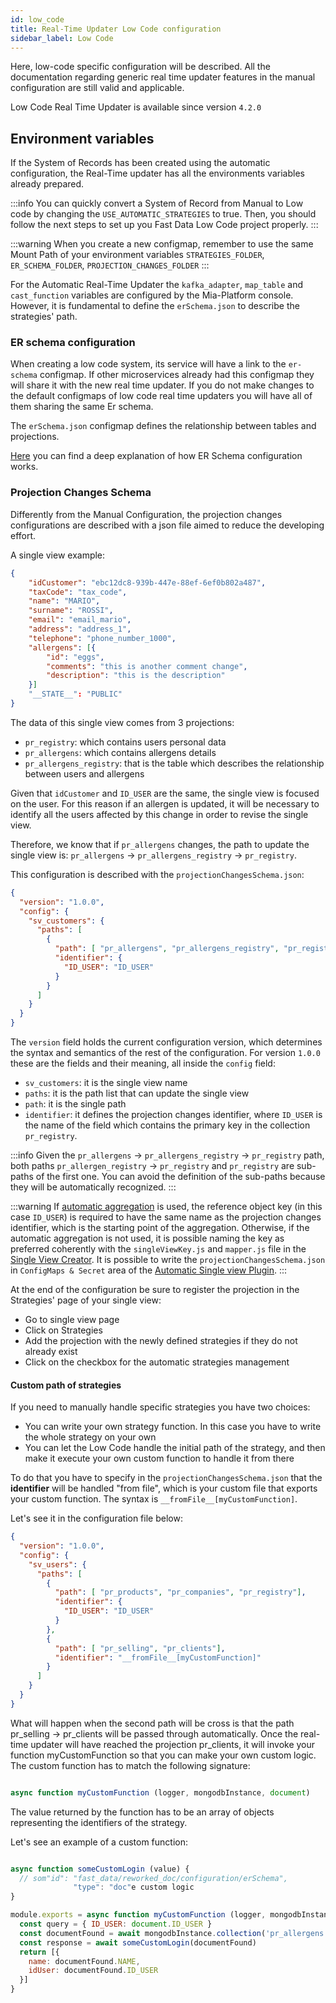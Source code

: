 ```yaml
---
id: low_code
title: Real-Time Updater Low Code configuration
sidebar_label: Low Code
---
```


Here, low-code specific configuration will be described. All the documentation regarding generic real time updater features in the manual configuration are still valid and applicable.

Low Code Real Time Updater is available since version `4.2.0`

## Environment variables

If the System of Records has been created using the automatic configuration, the Real-Time updater has all the environments variables already prepared.

:::info
You can quickly convert a System of Record from Manual to Low code by changing the `USE_AUTOMATIC_STRATEGIES` to true. Then, you should follow the next steps to set up you Fast Data Low Code project properly.
:::

:::warning
When you create a new configmap, remember to use the same Mount Path of your environment variables `STRATEGIES_FOLDER`, `ER_SCHEMA_FOLDER`, `PROJECTION_CHANGES_FOLDER`
:::

For the Automatic Real-Time Updater the `kafka_adapter`, `map_table` and `cast_function` variables are configured by the Mia-Platform console. However, it is fundamental to define the `erSchema.json` to describe the strategies' path.

### ER schema configuration

When creating a low code system, its service will have a link to the `er-schema` configmap. If other microservices already had this configmap they will share it with the new real time updater. If you do not make changes to the default configmaps of low code real time updaters you will have all of them sharing the same Er schema.

The `erSchema.json` configmap defines the relationship between tables and projections.

[Here](../erSchema.md) you can find a deep explanation of how ER Schema configuration works.

### Projection Changes Schema

Differently from the Manual Configuration, the projection changes configurations are described with a json file aimed to reduce the developing effort.

A single view example:

```json
{
    "idCustomer": "ebc12dc8-939b-447e-88ef-6ef0b802a487",
    "taxCode": "tax_code",
    "name": "MARIO",
    "surname": "ROSSI",
    "email": "email_mario",
    "address": "address_1",
    "telephone": "phone_number_1000",
    "allergens": [{
        "id": "eggs",
        "comments": "this is another comment change",
        "description": "this is the description"
    }]
    "__STATE__": "PUBLIC"
}

```

The data of this single view comes from 3 projections:

- `pr_registry`: which contains users personal data
- `pr_allergens`: which contains allergens details
- `pr_allergens_registry`: that is the table which describes the relationship between users and allergens

Given that `idCustomer` and `ID_USER` are the same, the single view is focused on the user. For this reason if an allergen is updated, it will be necessary to identify all the users affected by this change in order to revise the single view.

Therefore, we know that if `pr_allergens` changes, the path to update the single view is: `pr_allergens` → `pr_allergens_registry` → `pr_registry`.

This configuration is described with the `projectionChangesSchema.json`:

```json title="projectionChangesSchema.json"
{
  "version": "1.0.0",
  "config": {
    "sv_customers": {
      "paths": [
        {
          "path": [ "pr_allergens", "pr_allergens_registry", "pr_registry"],
          "identifier": {
            "ID_USER": "ID_USER"
          }
        }
      ]
    }
  }
}
```

The `version` field holds the current configuration version, which determines the syntax and semantics of the rest of the configuration. For version `1.0.0` these are the fields and their meaning, all inside the `config` field:

- `sv_customers`: it is the single view name
- `paths`: it is the path list that can update the single view
- `path`: it is the single path
- `identifier`: it defines the projection changes identifier, where `ID_USER` is the name of the field which contains the primary key in the collection `pr_registry`.

:::info
Given the `pr_allergens` → `pr_allergens_registry` → `pr_registry` path, both paths `pr_allergen_registry` → `pr_registry` and `pr_registry` are sub-paths of the first one. You can avoid the definition of the sub-paths because they will be automatically recognized.
:::

:::warning
If [automatic aggregation](../single_view_creator/low_code.md) is used, the reference object key (in this case `ID_USER`) is required to have the same name as the projection changes identifier, which is the starting point of the aggregation.
Otherwise, if the automatic aggregation is not used, it is possible naming the key as preferred coherently with the `singleViewKey.js` and `mapper.js` file in the [Single View Creator](../single_view_creator/manual.md).
It is possible to write the `projectionChangesSchema.json` in `ConfigMaps & Secret` area of the [Automatic Single view Plugin](../single_view_creator/low_code.md).
:::

At the end of the configuration be sure to register the projection in the Strategies' page of your single view:

- Go to single view page
- Click on Strategies
- Add the projection with the newly defined strategies if they do not already exist
- Click on the checkbox for the automatic strategies management

#### Custom path of strategies

If you need to manually handle specific strategies you have two choices:

- You can write your own strategy function. In this case you have to write the whole strategy on your own
- You can let the Low Code handle the initial path of the strategy, and then make it execute your own custom function to handle it from there

To do that you have to specify in the `projectionChangesSchema.json` that the **identifier** will be handled "from file", which is your custom file that exports your custom function. The syntax is `__fromFile__[myCustomFunction]`.

Let's see it in the configuration file below:

```json title="projectionChangesSchema.json"
{
  "version": "1.0.0",
  "config": {
    "sv_users": {
      "paths": [
        {
          "path": [ "pr_products", "pr_companies", "pr_registry"],
          "identifier": {
            "ID_USER": "ID_USER"
          }
        },
        {
          "path": [ "pr_selling", "pr_clients"],
          "identifier": "__fromFile__[myCustomFunction]"
        }
      ]
    }
  }
}
```

What will happen when the second path will be cross is that the path pr_selling → pr_clients will be passed through automatically. Once the real-time updater will have reached the projection pr_clients, it will invoke your function myCustomFunction so that you can make your own custom logic.
The custom function has to match the following signature:

```js

async function myCustomFunction (logger, mongodbInstance, document)
```

The value returned by the function has to be an array of objects representing the identifiers of the strategy.

Let's see an example of a custom function:

```js

async function someCustomLogin (value) {
  // som"id": "fast_data/reworked_doc/configuration/erSchema",
              "type": "doc"e custom logic
}

module.exports = async function myCustomFunction (logger, mongodbInstance, document) {
  const query = { ID_USER: document.ID_USER }
  const documentFound = await mongodbInstance.collection('pr_allergens').findOne(query)
  const response = await someCustomLogin(documentFound)
  return [{
    name: documentFound.NAME,
    idUser: documentFound.ID_USER
  }]
}
```
